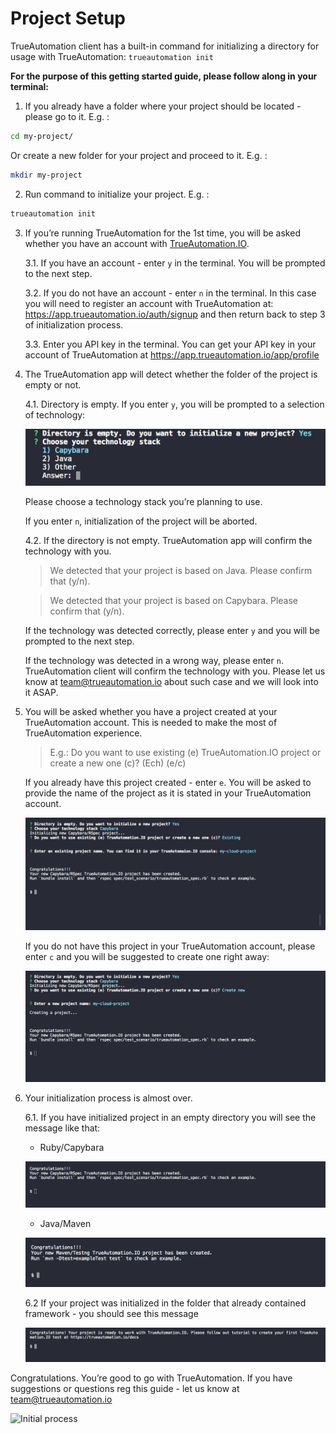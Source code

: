 # Project Setup

TrueAutomation client has a built-in command for initializing a directory for usage with TrueAutomation: `trueautomation init`

**For the purpose of this getting started guide, please follow along in your terminal:**

1. If you already have a folder where your project should be located - please go to it. E.g. :
```bash
cd my-project/
```
Or create a new folder for your project and proceed to it. E.g. :
```bash
mkdir my-project
```
2. Run command to initialize your project. E.g. :
```bash
trueautomation init
```
3. If you’re running TrueAutomation for the 1st time, you will be asked whether you have an account with [TrueAutomation.IO](https://trueautomation.io).

    3.1. If you have an account - enter `y` in the terminal. You will be prompted to the next step.

    3.2. If you do not have an account - enter `n` in the terminal. In this case you will need to register an account with TrueAutomation at: https://app.trueautomation.io/auth/signup and then return back to step 3 of initialization process.

    3.3. Enter you API key in the terminal. You can get your API key in your account of TrueAutomation at https://app.trueautomation.io/app/profile
4. The TrueAutomation app will detect whether the folder of the project is empty or not.

    4.1. Directory is empty. If you enter `y`,  you will be prompted to a selection of technology:

   ![Technology stack](_images/technology.png 'Technology stack')

    Please choose a technology stack you’re planning to use.

    If you enter `n`, initialization of the project will be aborted.

    4.2. If the directory is not empty. TrueAutomation app will confirm the technology with you.

    > We detected that your project is based on Java. Please confirm that (y/n).

    > We detected that your project is based on Capybara. Please confirm that (y/n).

    If the technology was detected correctly, please enter `y` and you will be prompted to the next step.

    If the technology was detected in a wrong way, please enter `n`. TrueAutomation client will confirm the technology with you. Please let us know at [team@trueautomation.io](mailto:team@trueautomation.io) about such case and we will look into it ASAP.

5. You will be asked whether you have a project created at your TrueAutomation account. This is needed to make the most of TrueAutomation experience.

   > E.g.: Do you want to use existing (e) TrueAutomation.IO project or create a new one (c)? (Ech) (e/c)

    If you already have this project created - enter `e`. You will be asked to provide the name of the project as it is stated in your TrueAutomation account.

    ![Existing project](_images/use-existing-project.png 'Existing project')

    If you do not have this project in your TrueAutomation account, please enter `c` and you will be suggested to create one right away:

    ![New project](_images/use-new-project.png 'New project')

6. Your initialization process is almost over.

   6.1. If you have initialized project in an empty directory you will see the message like that:

     * Ruby/Capybara

     ![Capybara congratulations](_images/capybara-congratulations.png 'Capybara congratulations')

     * Java/Maven

     ![Java/Maven congratulations](_images/java-congratulations.png 'Java/Maven congratulations')

   6.2 If your project was initialized in the folder that already contained framework - you should see this message

     ![Congratulations](_images/congrat-update.png 'Congratulations')

Congratulations. You’re good to go with TrueAutomation. If you have suggestions or questions reg this guide - let us know at [team@trueautomation.io](mailto:team@trueautomation.io)


 ![Initial process](_gif/init-ta.gif 'Initial process')
